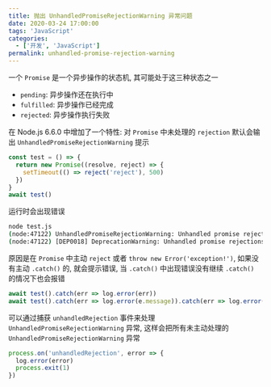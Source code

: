 ```yaml
---
title: 抛出 UnhandledPromiseRejectionWarning 异常问题
date: 2020-03-24 17:00:00
tags: 'JavaScript'
categories:
  - ['开发', 'JavaScript']
permalink: unhandled-promise-rejection-warning
---
```


一个 `Promise` 是一个异步操作的状态机, 其可能处于这三种状态之一

- `pending`: 异步操作还在执行中
- `fulfilled`: 异步操作已经完成
- `rejected`: 异步操作执行失败

在 Node.js 6.6.0 中增加了一个特性: 对 `Promise` 中未处理的 `rejection` 默认会输出 `UnhandledPromiseRejectionWarning` 提示

<!-- more -->

```js
const test = () => {
  return new Promise((resolve, reject) => {
    setTimeout(() => reject('reject'), 500)
  })
}
await test()
```

运行时会出现错误

```sh
node test.js
(node:47122) UnhandledPromiseRejectionWarning: Unhandled promise rejection (rejection id: 1): error
(node:47122) [DEP0018] DeprecationWarning: Unhandled promise rejections are deprecated. In the future, promise rejections that are not handled will terminate the Node.js process with a non-zero exit code
```

原因是在 `Promise` 中主动 `reject` 或者 `throw new Error('exception!')`, 如果没有主动 `.catch()` 的, 就会提示错误, 当 `.catch()` 中出现错误没有继续 `.catch()` 的情况下也会报错

```js
await test().catch(err => log.error(err))
await test().catch(err => log.error(e.message)).catch(err => log.error(err))
```

可以通过捕获 `unhandledRejection` 事件来处理 `UnhandledPromiseRejectionWarning` 异常, 这样会把所有未主动处理的 `UnhandledPromiseRejectionWarning` 异常

```js
process.on('unhandledRejection', error => {
  log.error(error)
  process.exit(1)
})
```
